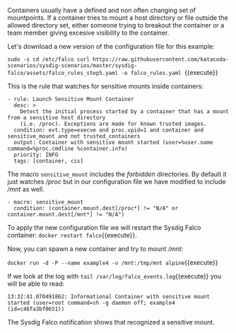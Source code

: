 Containers usually have a defined and non often changing set of mountpoints. If a container tries to mount a host directory or file outside the allowed directory set, either someone trying to breakout the container or a team member giving excesive visibility to the container.

Let's download a new version of the configuration file for this example:

`sudo -s
cd /etc/falco
curl https://raw.githubusercontent.com/katacoda-scenarios/sysdig-scenarios/master/sysdig-falco/assets/falco_rules_step5.yaml -o falco_rules.yaml
`{{execute}}

This is the rule that watches for sensitive mounts inside containers:

```
- rule: Launch Sensitive Mount Container
  desc: >
    Detect the initial process started by a container that has a mount from a sensitive host directory
    (i.e. /proc). Exceptions are made for known trusted images.
  condition: evt.type=execve and proc.vpid=1 and container and sensitive_mount and not trusted_containers
  output: Container with sensitive mount started (user=%user.name command=%proc.cmdline %container.info)
  priority: INFO
  tags: [container, cis]
```

The macro `sensitive_mount` includes the *forbidden* directories. By default it just watches */proc* but in our configuration file we have modified to include */mnt* as well.

```
- macro: sensitive_mount
  condition: (container.mount.dest[/proc*] != "N/A" or container.mount.dest[/mnt*] != "N/A")
```

To apply the new configuration file we will restart the Sysdig Falco container: `docker restart falco`{{execute}}.

Now, you can spawn a new container and try to mount */mnt*:

`
docker run -d -P --name example4 -v /mnt:/tmp/mnt alpine
`{{execute}}

If we look at the log with `tail /var/log/falco_events.log`{{execute}} you will be able to read:

```
13:32:41.070491862: Informational Container with sensitive mount started (user=root command=sh -g daemon off; example4 (id=c46fa3bf0651))
```

The Sysdig Falco notification shows that recognized a sensitive mount.
